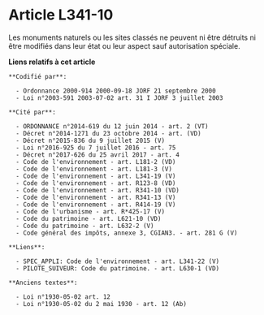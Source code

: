# Article L341-10

Les monuments naturels ou les sites classés ne peuvent ni être détruits ni être modifiés dans leur état ou leur aspect sauf
autorisation spéciale.

**Liens relatifs à cet article**

	**Codifié par**:

	  - Ordonnance 2000-914 2000-09-18 JORF 21 septembre 2000
	  - Loi n°2003-591 2003-07-02 art. 31 I JORF 3 juillet 2003

	**Cité par**:

	  - ORDONNANCE n°2014-619 du 12 juin 2014 - art. 2 (VT)
	  - Décret n°2014-1271 du 23 octobre 2014 - art. (VD)
	  - Décret n°2015-836 du 9 juillet 2015 (V)
	  - Loi n°2016-925 du 7 juillet 2016 - art. 75
	  - Décret n°2017-626 du 25 avril 2017 - art. 4
	  - Code de l'environnement - art. L181-2 (VD)
	  - Code de l'environnement - art. L181-3 (V)
	  - Code de l'environnement - art. L341-19 (V)
	  - Code de l'environnement - art. R123-8 (VD)
	  - Code de l'environnement - art. R341-10 (VD)
	  - Code de l'environnement - art. R341-13 (V)
	  - Code de l'environnement - art. R414-19 (V)
	  - Code de l'urbanisme - art. R*425-17 (V)
	  - Code du patrimoine - art. L621-10 (VD)
	  - Code du patrimoine - art. L632-2 (V)
	  - Code général des impôts, annexe 3, CGIAN3. - art. 281 G (V)

	**Liens**:

	  - SPEC_APPLI: Code de l'environnement - art. L341-22 (V)
	  - PILOTE_SUIVEUR: Code du patrimoine. - art. L630-1 (VD)

	**Anciens textes**:

	  - Loi n°1930-05-02 art. 12
	  - Loi n°1930-05-02 du 2 mai 1930 - art. 12 (Ab)

